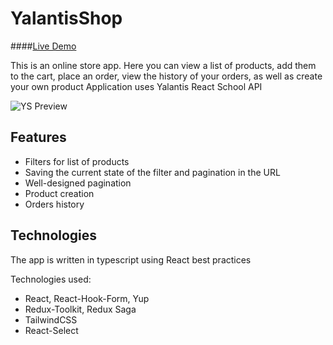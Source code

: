 # YalantisShop 
####[Live Demo](https://yalantis-shop.netlify.app/)

This is an online store app. Here you can view a list of products, add them to the cart, place an order, view the history of your orders, as well as create your own product
Application uses Yalantis React School API

![YS Preview](https://i.ibb.co/5FcqxJH/yalantis-shop-netlify-app.png)

## Features

- Filters for list of products
- Saving the current state of the filter and pagination in the URL
- Well-designed pagination
- Product creation
- Orders history

## Technologies

The app is written in typescript using React best practices

Technologies used: 
- React, React-Hook-Form, Yup
- Redux-Toolkit, Redux Saga
- TailwindCSS
- React-Select
